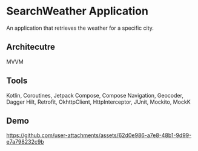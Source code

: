 # SearchWeather Application
An application that retrieves the weather for a specific city.

## Architecutre
MVVM

## Tools
Kotlin, Coroutines, Jetpack Compose, Compose Navigation, Geocoder, Dagger Hilt, Retrofit, OkhttpClient, HttpInterceptor, JUnit, Mockito, MockK

## Demo
https://github.com/user-attachments/assets/62d0e986-a7e8-48b1-9d99-e7a798232c9b

